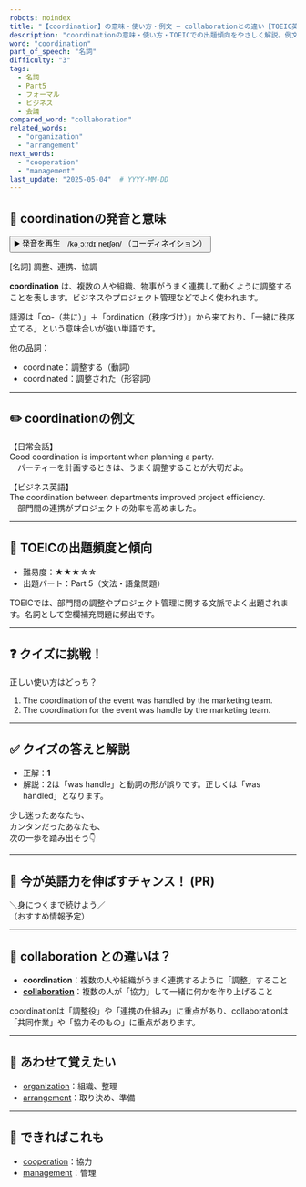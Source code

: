 ```yaml
---
robots: noindex
title: "【coordination】の意味・使い方・例文 ― collaborationとの違い【TOEIC英単語】"
description: "coordinationの意味・使い方・TOEICでの出題傾向をやさしく解説。例文・クイズ付きでcollaborationとの違いもわかりやすく学べます。"
word: "coordination"
part_of_speech: "名詞"
difficulty: "3"
tags:
  - 名詞
  - Part5
  - フォーマル
  - ビジネス
  - 会議
compared_word: "collaboration"
related_words:
  - "organization"
  - "arrangement"
next_words:
  - "cooperation"
  - "management"
last_update: "2025-05-04"  # YYYY-MM-DD
---
```


## 🔰 coordinationの発音と意味

<button class="play-audio" onclick="playTTS('coordination')">
  <span class="play-audio-main">
    ▶️ 発音を再生　/kəˌɔːrdɪˈneɪʃən/
  </span>
  <span class="play-audio-sub">
    （コーディネイション）
  </span>
</button>

[名詞] 調整、連携、協調

**coordination** は、複数の人や組織、物事がうまく連携して動くように調整することを表します。ビジネスやプロジェクト管理などでよく使われます。

語源は「co-（共に）」＋「ordination（秩序づけ）」から来ており、「一緒に秩序立てる」という意味合いが強い単語です。

他の品詞：  
- coordinate：調整する（動詞）
- coordinated：調整された（形容詞）

---

## ✏️ coordinationの例文

【日常会話】  
Good coordination is important when planning a party.  
　パーティーを計画するときは、うまく調整することが大切だよ。

【ビジネス英語】  
The coordination between departments improved project efficiency.  
　部門間の連携がプロジェクトの効率を高めました。

---

## 🎯 TOEICの出題頻度と傾向

- 難易度：★★★☆☆
- 出題パート：Part 5（文法・語彙問題）

TOEICでは、部門間の調整やプロジェクト管理に関する文脈でよく出題されます。名詞として空欄補充問題に頻出です。

---

## ❓ クイズに挑戦！

正しい使い方はどっち？

1. The coordination of the event was handled by the marketing team.  
2. The coordination for the event was handle by the marketing team.

---

## ✅ クイズの答えと解説

- 正解：**1**
- 解説：2は「was handle」と動詞の形が誤りです。正しくは「was handled」となります。

少し迷ったあなたも、  
カンタンだったあなたも、  
次の一歩を踏み出そう👇️

---

## 🚀 今が英語力を伸ばすチャンス！ (PR)

<div class="info-center">
＼身につくまで続けよう／<br>  
（おすすめ情報予定）
</div>

---

## 🤔  collaboration との違いは？

- **coordination**：複数の人や組織がうまく連携するように「調整」すること
- **[collaboration](/word/collaboration/)**：複数の人が「協力」して一緒に何かを作り上げること

coordinationは「調整役」や「連携の仕組み」に重点があり、collaborationは「共同作業」や「協力そのもの」に重点があります。

---

## 🧩 あわせて覚えたい

- [organization](/word/organization/)：組織、整理
- [arrangement](/word/arrangement/)：取り決め、準備

---

## 📖 できればこれも

- [cooperation](/word/cooperation/)：協力
- [management](/word/management/)：管理

<!-- cvid: aid20_bid24 -->
